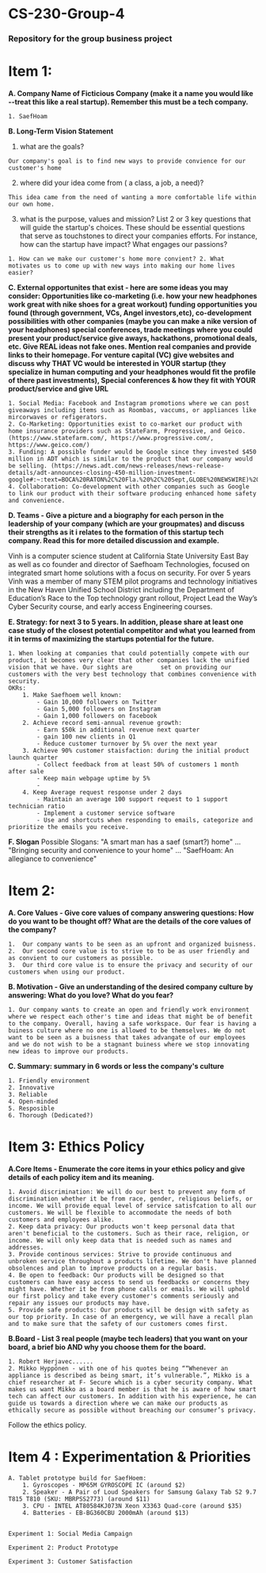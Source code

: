 # CS-230-Group-4
### Repository for the group business project
# Item 1:

**A. Company Name of Ficticious Company (make it a name you would like --treat this like a real startup). Remember this must be a tech company.**
    
    1. SaefHoam
    
**B. Long-Term Vision Statement**
   
   1. what are the goals?
    
    Our company's goal is to find new ways to provide convience for our customer's home 
   
   2. where did your idea come from ( a class, a job, a need)?
      
    This idea came from the need of wanting a more comfortable life within our own home. 
    
   3. what is the purpose, values and mission? List 2 or 3 key questions that will guide the startup's choices. These should be essential questions that serve as touchstones to direct your companies efforts. For instance, how can the startup have impact? What engages our passions?
   
    1. How can we make our customer's home more convient? 2. What motivates us to come up with new ways into making our home lives easier? 
    
 **C. External opportunites that exist -
here are some ideas you may consider:
Opportunities like co-marketing (i.e. how your new headphones work great with nike shoes for a great workout)
funding opportunities you found (through government, VCs, Angel investors,etc), 
co-development possibilities with other companies  (maybe you can make a nike version of your headphones)
special conferences, trade meetings where you could present your product/service
give aways, hackathons, promotional deals, etc.
Give REAL ideas not fake ones.   Mention real companies and provide links to their homepage.   For venture capital (VC) give websites and discuss why THAT VC would be interested in YOUR startup (they specialize in human computing and your headphones would fit the profile of there past investments),  Special conferences & how they fit with YOUR product/service and give URL**

    1. Social Media: Facebook and Instagram promotions where we can post giveaways including items such as Roombas, vaccums, or appliances like mircorwaves or refigerators.
    2. Co-Marketing: Opportunities exist to co-market our product with home insurance providers such as StateFarm, Progressive, and Geico. (https://www.statefarm.com/, https://www.progressive.com/, https://www.geico.com/)
    3. Funding: A possible funder would be Google since they invested $450 million in ADT which is similar to the product that our company would be selling. (https://news.adt.com/news-releases/news-release-details/adt-announces-closing-450-million-investment-google#:~:text=BOCA%20RATON%2C%20Fla.%20%2C%20Sept,GLOBE%20NEWSWIRE)%20%2D%2D%20ADT%20Inc.). 
    4. Collaboration: Co-development with other companies such as Google to link our product with their software producing enhanced home safety and convenience.

**D. Teams - Give a picture and a biography for each person in the leadership of your company (which are your groupmates) and discuss their strengths as it i relates to the formation of this startup tech company. Read this for more detailed discussion and example.**

Vinh is a computer science student at California State University East Bay as well as co founder and director of Saefhoam Technologies, focused on integrated smart home solutions with a focus on security. For over 5 years Vinh was a member of many STEM pilot programs and technology initiatives in the New Haven Unified School District including the Department of Education’s Race to the Top technology grant rollout, Project Lead the Way’s Cyber Security course, and early access Engineering courses.

**E. Strategy: for next 3 to 5 years. In addition, please share at least one case study of the closest potential competitor and what you learned from it in terms of maximizing the startups potential for the future.**
    
    1. When looking at companies that could potentially compete with our product, it becomes very clear that other companies lack the unified vision that we have. Our sights are        set on providing our customers with the very best technology that combines convenience with security.
    OKRs:
        1. Make Saefhoem well known:
            - Gain 10,000 followers on Twitter
            - Gain 5,000 followers on Instagram
            - Gain 1,000 followers on facebook
        2. Achieve record semi-annual revenue growth:
            - Earn $50k in additional revenue next quarter
            - gain 100 new clients in Q1
            - Reduce customer turnover by 5% over the next year
        3. Achieve 90% customer staisfaction: during the initial product launch quarter
            - Collect feedback from at least 50% of customers 1 month after sale
            - Keep main webpage uptime by 5%
            - 
        4. Keep Average request response under 2 days
            - Maintain an average 100 support request to 1 support technician ratio
            - Implement a customer service software
            - Use and shortcuts when responding to emails, categorize and prioritize the emails you receive.
**F. Slogan** Possible Slogans: 
"A smart man has a saef (smart?) home" ... "Bringing security and convenience to your home" ... "SaefHoam: An allegiance to convenience"

# Item 2:

**A. Core Values - Give core values of company answering questions: How do you want to be thought off? What are the details of the core values of the company?**

    1.  Our company wants to be seen as an upfront and organized buisness.
    2.  Our second core value is to strive to to be as user friendly and as convient to our customers as possible.
    3.  Our third core value is to ensure the privacy and security of our customers when using our product. 
**B. Motivation - Give an understanding of the desired company culture by answering: What do you love? What do you fear?**

    1. Our company wants to create an open and friendly work environment where we respect each other's time and ideas that might be of benefit to the company. Overall, having a safe workspace. Our fear is having a buiness culture where no one is allowed to be themselves. We do not want to be seen as a buisness that takes advangate of our employees and we do not wish to be a stagnant buiness where we stop innovating new ideas to improve our products.
**C. Summary: summary in 6 words or less the company's culture**

    1. Friendly environment
    2. Innovative
    3. Reliable
    4. Open-minded
    5. Resposible
    6. Thorough (Dedicated?)

# Item 3: Ethics Policy

**A.Core Items - Enumerate the core items in your ethics policy and give details of each policy item and its meaning.**

    1. Avoid discrimination: We will do our best to prevent any form of discrimination whether it be from race, gender, religious beliefs, or income. We will provide equal level of service satisfcation to all our customers. We will be flexible to accommodate the needs of both customers and employees alike.
    2. Keep data privacy: Our products won't keep personal data that aren't beneficial to the customers. Such as their race, religion, or income. We will only keep data that is needed such as names and addresses.
    3. Provide continous services: Strive to provide continuous and unbroken service throughout a products lifetime. We don't have planned obsolences and plan to improve products on a regular basis.
    4. Be open to feedback: Our products will be designed so that customers can have easy access to send us feedbacks or concerns they might have. Whether it be from phone calls or emails. We will uphold our first policy and take every customer's comments seriously and repair any issues our products may have. 
    5. Provide safe products: Our products will be design with safety as our top priority. In case of an emergency, we will have a recall plan and to make sure that the safety of our customers comes first.

**B.Board - List 3 real people (maybe tech leaders) that you want on your board, a brief bio AND why you choose them for the board.**

    1. Robert Herjavec......
    2. Mikko Hyppönen - with one of his quotes being ““Whenever an appliance is described as being smart, it’s vulnerable.”, Mikko is a chief researcher at F- Secure which is a cyber security company. What makes us want Mikko as a board member is that he is aware of how smart tech can affect our customers. In addition with his experience, he can guide us towards a direction where we can make our products as ethically secure as possible without breaching our consumer’s privacy. 

Follow the ethics policy.

# Item 4 : Experimentation & Priorities

    A. Tablet prototype build for SaefHoem:
        1. Gyroscopes - MP65M GYROSCOPE IC (around $2)
        2. Speaker - A Pair of Loud Speakers for Samsung Galaxy Tab S2 9.7 T815 T810 (SKU: MBRPSS2773) (around $11)
        3. CPU - INTEL AT80584KJ073N Xeon X3363 Quad-core (around $35)
        4. Batteries - EB-BG360CBU 2000mAh (around $13)
 

    Experiment 1: Social Media Campaign
    
    Experiment 2: Product Prototype
    
    Experiment 3: Customer Satisfaction
